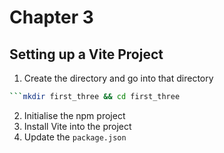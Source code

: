 # Chapter 3

## Setting up a Vite Project
1. Create the directory and go into that directory
```bash
```mkdir first_three && cd first_three
```
2. Initialise the npm project
3. Install Vite into the project
4. Update the ```package.json```
